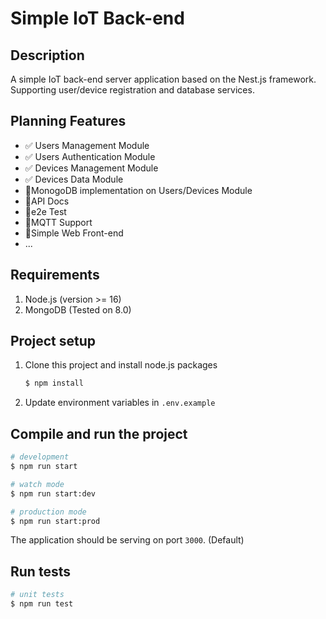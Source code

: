 # Simple IoT Back-end

## Description

A simple IoT back-end server application based on the Nest.js framework. Supporting user/device registration and database services.

## Planning Features

- :white_check_mark: Users Management Module
- :white_check_mark: Users Authentication Module 
- :white_check_mark: Devices Management Module
- :white_check_mark: Devices Data Module
- :black_square_button:MonogoDB implementation on Users/Devices Module
- :black_square_button:API Docs
- :black_square_button:e2e Test
- :black_square_button:MQTT Support
- :black_square_button:Simple Web Front-end
- ...

## Requirements

1. Node.js (version >= 16)
2. MongoDB (Tested on 8.0)

## Project setup

1. Clone this project and install node.js packages

    ```bash
    $ npm install
    ```

2. Update environment variables in `.env.example`

## Compile and run the project

```bash
# development
$ npm run start

# watch mode
$ npm run start:dev

# production mode
$ npm run start:prod
```

The application should be serving on port `3000`. (Default)

## Run tests

```bash
# unit tests
$ npm run test
```

